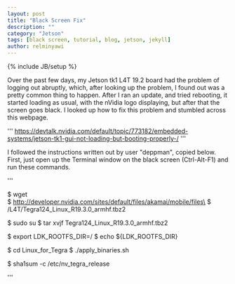 ```yaml
---
layout: post
title: "Black Screen Fix"
description: ""
category: "Jetson"
tags: [black screen, tutorial, blog, jetson, jekyll]
author: relminyawi
---
```

{% include JB/setup %}

Over the past few days, my Jetson tk1 L4T 19.2 board had the problem of logging out abruptly,
which, after looking up the problem, I found out was a pretty common thing to happen. 
After I ran an update, and tried rebooting, it started loading as usual, with the nVidia logo
displaying, but after that the screen goes black. I looked up how to fix this problem and 
stumbled across this webpage. 

'''
https://devtalk.nvidia.com/default/topic/773182/embedded-systems/jetson-tk1-gui-not-loading-but-booting-properly-/
'''

I followed the instructions written out by user "deppman", copied below. First, just open up the
Terminal window on the black screen (Ctrl-Alt-F1) and run these commands. 

'''

$ wget \
$ http://developer.nvidia.com/sites/default/files/akamai/mobile/files\
$ /L4T/Tegra124_Linux_R19.3.0_armhf.tbz2

$ sudo su
$ tar xvjf Tegra124_Linux_R19.3.0_armhf.tbz2

$ export LDK_ROOTFS_DIR=/
$ echo ${LDK_ROOTFS_DIR}

$ cd Linux_for_Tegra
$ ./apply_binaries.sh

$ sha1sum -c /etc/nv_tegra_release

'''
